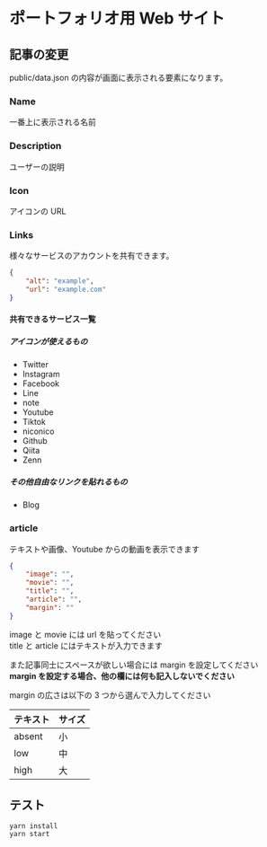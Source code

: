 # ポートフォリオ用 Web サイト

## 記事の変更

public/data.json の内容が画面に表示される要素になります。

### Name

一番上に表示される名前

### Description

ユーザーの説明

### Icon

アイコンの URL

### Links

様々なサービスのアカウントを共有できます。

```json
{
    "alt": "example",
    "url": "example.com"
}
```

#### 共有できるサービス一覧

##### アイコンが使えるもの

-   Twitter
-   Instagram
-   Facebook
-   Line
-   note
-   Youtube
-   Tiktok
-   niconico
-   Github
-   Qiita
-   Zenn

##### その他自由なリンクを貼れるもの

-   Blog

### article

テキストや画像、Youtube からの動画を表示できます

```json
{
    "image": "",
    "movie": "",
    "title": "",
    "article": "",
    "margin": ""
}
```

image と movie には url を貼ってください  
title と article にはテキストが入力できます

また記事同士にスペースが欲しい場合には margin を設定してください  
**margin を設定する場合、他の欄には何も記入しないでください**

margin の広さは以下の 3 つから選んで入力してください

| テキスト | サイズ |
| -------- | ------ |
| absent   | 小     |
| low      | 中     |
| high     | 大     |

## テスト

`yarn install`  
`yarn start`
